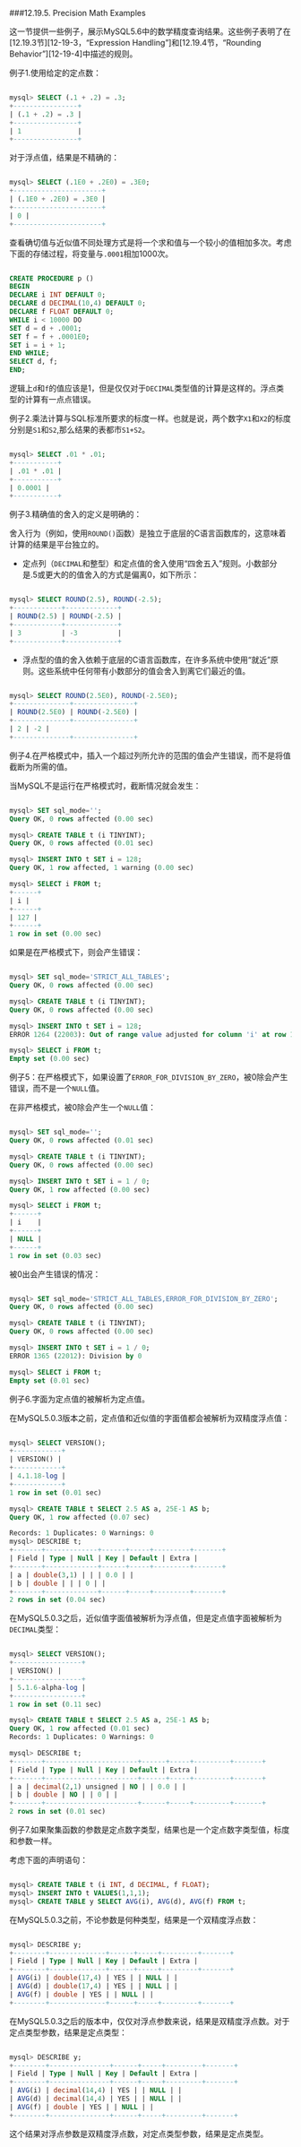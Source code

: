 ###12.19.5. Precision Math Examples

这一节提供一些例子，展示MySQL5.6中的数学精度查询结果。这些例子表明了在[12.19.3节][12-19-3，“Expression Handling”]和[12.19.4节，“Rounding Behavior”][12-19-4]中描述的规则。

例子1.使用给定的定点数：

```sql

mysql> SELECT (.1 + .2) = .3;
+----------------+
| (.1 + .2) = .3 |
+----------------+
| 1 	         |
+----------------+

```

对于浮点值，结果是不精确的：

```sql

mysql> SELECT (.1E0 + .2E0) = .3E0;
+----------------------+
| (.1E0 + .2E0) = .3E0 |
+----------------------+
| 0 |
+----------------------+

```

查看确切值与近似值不同处理方式是将一个求和值与一个较小的值相加多次。考虑下面的存储过程，将变量与`.0001`相加1000次。

```sql

CREATE PROCEDURE p ()
BEGIN
DECLARE i INT DEFAULT 0;
DECLARE d DECIMAL(10,4) DEFAULT 0;
DECLARE f FLOAT DEFAULT 0;
WHILE i < 10000 DO
SET d = d + .0001;
SET f = f + .0001E0;
SET i = i + 1;
END WHILE;
SELECT d, f;
END;

```

逻辑上`d`和`f`的值应该是1，但是仅仅对于`DECIMAL`类型值的计算是这样的。浮点类型的计算有一点点错误。

例子2.乘法计算与SQL标准所要求的标度一样。也就是说，两个数字`X1`和`X2`的标度分别是`S1`和`S2`,那么结果的表都市`S1+S2`。

```sql

mysql> SELECT .01 * .01;
+-----------+
| .01 * .01 |
+-----------+
| 0.0001 |
+-----------+

```

例子3.精确值的舍入的定义是明确的：

舍入行为（例如，使用`ROUND()`函数）是独立于底层的C语言函数库的，这意味着计算的结果是平台独立的。

* 定点列（`DECIMAL`和整型）和定点值的舍入使用“四舍五入”规则。小数部分是.5或更大的的值舍入的方式是偏离0，如下所示：

```sql

mysql> SELECT ROUND(2.5), ROUND(-2.5);
+------------+-------------+
| ROUND(2.5) | ROUND(-2.5) |
+------------+-------------+
| 3          | -3          | 
+------------+-------------+

```

* 浮点型的值的舍入依赖于底层的C语言函数库，在许多系统中使用“就近”原则。这些系统中任何带有小数部分的值会舍入到离它们最近的值。

```sql

mysql> SELECT ROUND(2.5E0), ROUND(-2.5E0);
+--------------+---------------+
| ROUND(2.5E0) | ROUND(-2.5E0) |
+--------------+---------------+
| 2 | -2 |
+--------------+---------------+

```
例子4.在严格模式中，插入一个超过列所允许的范围的值会产生错误，而不是将值截断为所需的值。

当MySQL不是运行在严格模式时，截断情况就会发生：

```sql

mysql> SET sql_mode='';
Query OK, 0 rows affected (0.00 sec)

mysql> CREATE TABLE t (i TINYINT);
Query OK, 0 rows affected (0.01 sec)

mysql> INSERT INTO t SET i = 128;
Query OK, 1 row affected, 1 warning (0.00 sec)

mysql> SELECT i FROM t;
+------+
| i |
+------+
| 127 |
+------+
1 row in set (0.00 sec)

```

如果是在严格模式下，则会产生错误：

```sql

mysql> SET sql_mode='STRICT_ALL_TABLES';
Query OK, 0 rows affected (0.00 sec)

mysql> CREATE TABLE t (i TINYINT);
Query OK, 0 rows affected (0.00 sec)

mysql> INSERT INTO t SET i = 128;
ERROR 1264 (22003): Out of range value adjusted for column 'i' at row 1

mysql> SELECT i FROM t;
Empty set (0.00 sec)

```

例子5：在严格模式下，如果设置了`ERROR_FOR_DIVISION_BY_ZERO`，被0除会产生错误，而不是一个`NULL`值。

在非严格模式，被0除会产生一个`NULL`值：

```sql

mysql> SET sql_mode='';
Query OK, 0 rows affected (0.01 sec)

mysql> CREATE TABLE t (i TINYINT);
Query OK, 0 rows affected (0.00 sec)

mysql> INSERT INTO t SET i = 1 / 0;
Query OK, 1 row affected (0.00 sec)

mysql> SELECT i FROM t;
+------+
| i    |
+------+
| NULL |
+------+
1 row in set (0.03 sec)

```

被0出会产生错误的情况：

```sql

mysql> SET sql_mode='STRICT_ALL_TABLES,ERROR_FOR_DIVISION_BY_ZERO';
Query OK, 0 rows affected (0.00 sec)

mysql> CREATE TABLE t (i TINYINT);
Query OK, 0 rows affected (0.00 sec)

mysql> INSERT INTO t SET i = 1 / 0;
ERROR 1365 (22012): Division by 0

mysql> SELECT i FROM t;
Empty set (0.01 sec)

```

例子6.字面为定点值的被解析为定点值。

在MySQL5.0.3版本之前，定点值和近似值的字面值都会被解析为双精度浮点值：

```sql

mysql> SELECT VERSION();
+------------+
| VERSION() |
+------------+
| 4.1.18-log |
+------------+
1 row in set (0.01 sec)

mysql> CREATE TABLE t SELECT 2.5 AS a, 25E-1 AS b;
Query OK, 1 row affected (0.07 sec)

Records: 1 Duplicates: 0 Warnings: 0
mysql> DESCRIBE t;
+-------+-------------+------+-----+---------+-------+
| Field | Type | Null | Key | Default | Extra |
+-------+-------------+------+-----+---------+-------+
| a | double(3,1) | | | 0.0 | |
| b | double | | | 0 | |
+-------+-------------+------+-----+---------+-------+
2 rows in set (0.04 sec)

```

在MySQL5.0.3之后，近似值字面值被解析为浮点值，但是定点值字面被解析为`DECIMAL`类型：

```sql

mysql> SELECT VERSION();
+-----------------+
| VERSION() |
+-----------------+
| 5.1.6-alpha-log |
+-----------------+
1 row in set (0.11 sec)

mysql> CREATE TABLE t SELECT 2.5 AS a, 25E-1 AS b;
Query OK, 1 row affected (0.01 sec)
Records: 1 Duplicates: 0 Warnings: 0

mysql> DESCRIBE t;
+-------+-----------------------+------+-----+---------+-------+
| Field | Type | Null | Key | Default | Extra |
+-------+-----------------------+------+-----+---------+-------+
| a | decimal(2,1) unsigned | NO | | 0.0 | |
| b | double | NO | | 0 | |
+-------+-----------------------+------+-----+---------+-------+
2 rows in set (0.01 sec)

```

例子7.如果聚集函数的参数是定点数字类型，结果也是一个定点数字类型值，标度和参数一样。

考虑下面的声明语句：

```sql

mysql> CREATE TABLE t (i INT, d DECIMAL, f FLOAT);
mysql> INSERT INTO t VALUES(1,1,1);
mysql> CREATE TABLE y SELECT AVG(i), AVG(d), AVG(f) FROM t;

```

在MySQL5.0.3之前，不论参数是何种类型，结果是一个双精度浮点数：

```sql

mysql> DESCRIBE y;
+--------+--------------+------+-----+---------+-------+
| Field | Type | Null | Key | Default | Extra |
+--------+--------------+------+-----+---------+-------+
| AVG(i) | double(17,4) | YES | | NULL | |
| AVG(d) | double(17,4) | YES | | NULL | |
| AVG(f) | double | YES | | NULL | |
+--------+--------------+------+-----+---------+-------+

```

在MySQL5.0.3之后的版本中，仅仅对浮点参数来说，结果是双精度浮点数。对于定点类型参数，结果是定点类型：

```sql

mysql> DESCRIBE y;
+--------+---------------+------+-----+---------+-------+
| Field | Type | Null | Key | Default | Extra |
+--------+---------------+------+-----+---------+-------+
| AVG(i) | decimal(14,4) | YES | | NULL | |
| AVG(d) | decimal(14,4) | YES | | NULL | |
| AVG(f) | double | YES | | NULL | |
+--------+---------------+------+-----+---------+-------+

```

这个结果对浮点参数是双精度浮点数，对定点类型参数，结果是定点类型。
